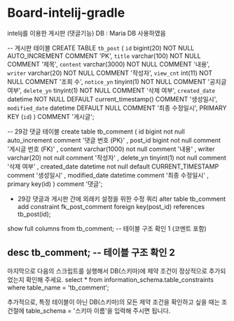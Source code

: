 # Board-intelij-gradle

intelij를 이용한 게시판 (댓글기능) 
DB : Maria DB 사용하였음

-- 게시판 테이블
CREATE TABLE `tb_post` (
    `id`            bigint(20)    NOT NULL AUTO_INCREMENT COMMENT 'PK',
    `title`         varchar(100)  NOT NULL COMMENT '제목',
    `content`       varchar(3000) NOT NULL COMMENT '내용',
    `writer`        varchar(20)   NOT NULL COMMENT '작성자',
    `view_cnt`      int(11)       NOT NULL COMMENT '조회 수',
    `notice_yn`     tinyint(1)    NOT NULL COMMENT '공지글 여부',
    `delete_yn`     tinyint(1)    NOT NULL COMMENT '삭제 여부',
    `created_date`  datetime      NOT NULL DEFAULT current_timestamp() COMMENT '생성일시',
    `modified_date` datetime               DEFAULT NULL COMMENT '최종 수정일시',
    PRIMARY KEY (`id`)
) COMMENT '게시글';

-- 29강 댓글 테이블
create table tb_comment (
      id bigint not null auto_increment comment '댓글 번호 (PK)'
    , post_id bigint not null comment '게시글 번호 (FK)'
    , content varchar(1000) not null comment '내용'
    , writer varchar(20) not null comment '작성자'
    , delete_yn tinyint(1) not null comment '삭제 여부'
    , created_date datetime not null default CURRENT_TIMESTAMP comment '생성일시'
    , modified_date datetime comment '최종 수정일시'
    , primary key(id)
) comment '댓글';

- 29강 댓글과 게시판 간에 외래키 설정을 위한 수정 쿼리
alter table tb_comment add constraint fk_post_comment foreign key(post_id) references tb_post(id);

show full columns from tb_comment; -- 테이블 구조 확인 1 (코멘트 포함)

desc tb_comment; -- 테이블 구조 확인 2
--------------------------------------------------------------------------------------------------------------------
마지막으로 다음의 스크립트를 실행해서 DB(스키마)에 제약 조건이 정상적으로 추가되었는지 확인해 주세요.
select *
from information_schema.table_constraints
where table_name = 'tb_comment';

추가적으로, 특정 테이블이 아닌 DB(스키마)의 모든 제약 조건을 확인하고 싶을 때는 조건절에 table_schema = '스키마 이름'을 입력해 주시면 됩니다.